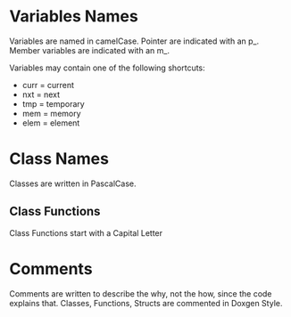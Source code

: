 # Variables Names
Variables are named in camelCase. Pointer are indicated with an p_.  
Member variables are indicated with an m_.

Variables may contain one of the following shortcuts:
   - curr = current
   - nxt = next
   - tmp = temporary
   - mem = memory
   - elem = element

# Class Names
Classes are written in PascalCase.
## Class Functions
Class Functions start with a Capital Letter

# Comments
Comments are written to describe the why, not the how, since the code explains that.
Classes, Functions, Structs are commented in Doxgen Style.
